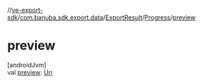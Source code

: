 //[ve-export-sdk](../../../../index.md)/[com.banuba.sdk.export.data](../../index.md)/[ExportResult](../index.md)/[Progress](index.md)/[preview](preview.md)

# preview

[androidJvm]\
val [preview](preview.md): [Uri](https://developer.android.com/reference/kotlin/android/net/Uri.html)
